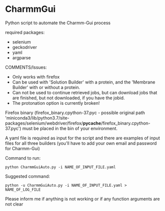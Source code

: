 # CharmmGui

Python script to automate the Charmm-Gui process 

required packages:
- selenium
- geckodriver
- yaml
- argparse

COMMENTS/Issues:
- Only works with firefox
- Can be used with 'Solution Builder' with a protein, and the 'Membrane Builder' with or without a protein.
- Can not be used to continue retrieved jobs, but can download jobs that are finished, but not downloaded, if you have the jobid.
- The protonation option is currently broken! 


Firefox binary (firefox_binary.cpython-37.pyc - possible original path 'miniconda3/lib/python3.7/site-packages/selenium/webdriver/firefox/__pycache__/firefox_binary.cpython-37.pyc') must be placed in the bin of your environment.

A yaml file is required as input for the script and there are examples of input files for all three builders (you'll have to add your own email and password for Charmm-Gui)

Command to run:
```
python CharmmGuiAuto.py -i NAME_OF_INPUT_FILE.yaml
```

Suggested command:
```
python -u CharmmGuiAuto.py -i NAME_OF_INPUT_FILE.yaml > NAME_OF_LOG_FILE
```

Please inform me if anything is not working or if any function arguments are not clear
